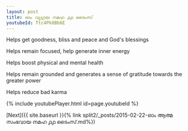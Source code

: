 ```yaml
---
layout: post
title: ഓം വ്യഗ്രയ നമഹ ൧൧ ടൈംസ്
youtubeId: Ttc4Pk8Bb6E
---
```

 
 
Helps get goodness, bliss and peace and God's blessings
 
Helps remain focused, help generate inner energy 
 
Helps boost physical and mental health 
 
Helps remain grounded and generates a sense of gratitude towards the greater power 
 
Helps reduce bad karma
 
 
 
 


{% include youtubePlayer.html id=page.youtubeId %}
 
[Next]({{ site.baseurl }}{% link  split2/_posts/2015-02-22-ഓം ആത്മ സംഭവായ നമഹ ൧൧ ടൈംസ്.md%})
 

